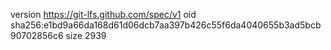 version https://git-lfs.github.com/spec/v1
oid sha256:e1bd9a66da168d61d06dcb7aa397b426c55f6da4040655b3ad5bcb90702856c6
size 2939

